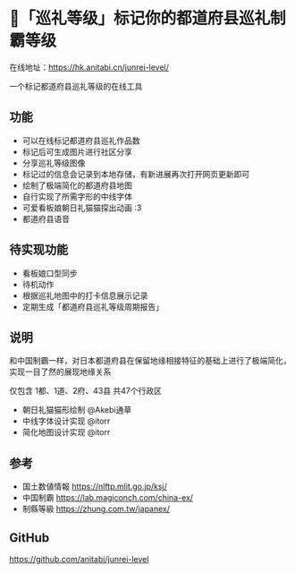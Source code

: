 # 📌「巡礼等级」标记你的都道府县巡礼制霸等级

在线地址：https://hk.anitabi.cn/junrei-level/

一个标记都道府县巡礼等级的在线工具

## 功能
 - 可以在线标记都道府县巡礼作品数
 - 标记后可生成图片进行社区分享
 - 分享巡礼等级图像
 - 标记过的信息会记录到本地存储，有新进展再次打开网页更新即可
 - 绘制了极端简化的都道府县地图
 - 自行实现了所需字形的中线字体
 - 可爱看板娘朝日礼猫猫探出动画 :3
 - 都道府县语音

## 待实现功能
 - 看板娘口型同步
 - 待机动作
 - 根据巡礼地图中的打卡信息展示记录
 - 定期生成「都道府县巡礼等级周期报告」
 
## 说明
和中国制霸一样，对日本都道府县在保留地缘相接特征的基础上进行了极端简化，实现一目了然的展现地缘关系

仅包含 1都、1道、2府、43县 共47个行政区

 - 朝日礼猫猫形绘制 @Akebi通草
 - 中线字体设计实现 @itorr
 - 简化地图设计实现 @itorr

## 参考
 - 国土数値情報 https://nlftp.mlit.go.jp/ksj/
 - 中国制霸 https://lab.magiconch.com/china-ex/
 - 制縣等級 https://zhung.com.tw/japanex/

## GitHub
https://github.com/anitabi/junrei-level


